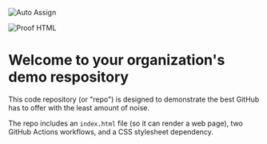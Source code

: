 ![Auto Assign](https://github.com/pyrethrum/demo-repository/actions/workflows/auto-assign.yml/badge.svg)

![Proof HTML](https://github.com/pyrethrum/demo-repository/actions/workflows/proof-html.yml/badge.svg)

# Welcome to your organization's demo respository
This code repository (or "repo") is designed to demonstrate the best GitHub has to offer with the least amount of noise.

The repo includes an `index.html` file (so it can render a web page), two GitHub Actions workflows, and a CSS stylesheet dependency.
